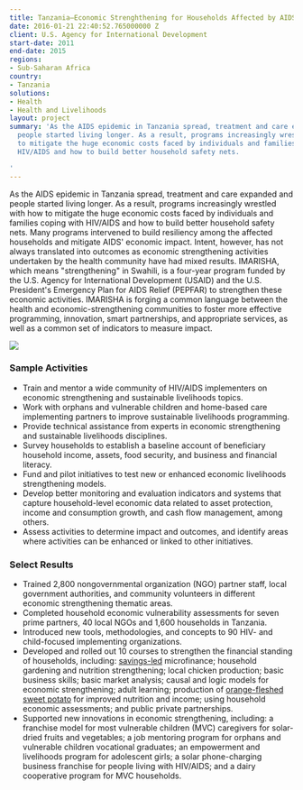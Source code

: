 ```yaml
---
title: Tanzania—Economic Strenghthening for Households Affected by AIDS (IMARISHA)
date: 2016-01-21 22:40:52.765000000 Z
client: U.S. Agency for International Development
start-date: 2011
end-date: 2015
regions:
- Sub-Saharan Africa
country:
- Tanzania
solutions:
- Health
- Health and Livelihoods
layout: project
summary: 'As the AIDS epidemic in Tanzania spread, treatment and care expanded and
  people started living longer. As a result, programs increasingly wrestled with how
  to mitigate the huge economic costs faced by individuals and families coping with
  HIV/AIDS and how to build better household safety nets.

'
---
```


As the AIDS epidemic in Tanzania spread, treatment and care expanded and people started living longer. As a result, programs increasingly wrestled with how to mitigate the huge economic costs faced by individuals and families coping with HIV/AIDS and how to build better household safety nets. Many programs intervened to build resiliency among the affected households and mitigate AIDS' economic impact. Intent, however, has not always translated into outcomes as economic strengthening activities undertaken by the health community have had mixed results. IMARISHA, which means "strengthening" in Swahili, is a four-year program funded by the U.S. Agency for International Development (USAID) and the U.S. President's Emergency Plan for AIDS Relief (PEPFAR) to strengthen these economic activities. IMARISHA is forging a common language between the health and economic-strengthening communities to foster more effective programming, innovation, smart partnerships, and appropriate services, as well as a common set of indicators to measure impact.

![][1]

###  Sample Activities

* Train and mentor a wide community of HIV/AIDS implementers on economic strengthening and sustainable livelihoods topics.
* Work with orphans and vulnerable children and home-based care implementing partners to improve sustainable livelihoods programming.
* Provide technical assistance from experts in economic strengthening and sustainable livelihoods disciplines.
* Survey households to establish a baseline account of beneficiary household income, assets, food security, and business and financial literacy.
* Fund and pilot initiatives to test new or enhanced economic livelihoods strengthening models.
* Develop better monitoring and evaluation indicators and systems that capture household-level economic data related to asset protection, income and consumption growth, and cash flow management, among others.
* Assess activities to determine impact and outcomes, and identify areas where activities can be enhanced or linked to other initiatives.

###  Select Results

* Trained 2,800 nongovernmental organization (NGO) partner staff, local government authorities, and community volunteers in different economic strengthening thematic areas.
* Completed household economic vulnerability assessments for seven prime partners, 40 local NGOs and 1,600 households in Tanzania.
* Introduced new tools, methodologies, and concepts to 90 HIV- and child-focused implementing organizations.
* Developed and rolled out 10 courses to strengthen the financial standing of households, including: [savings-led][2] microfinance; household gardening and nutrition strengthening; local chicken production; basic business skills; basic market analysis; causal and logic models for economic strengthening; adult learning; production of [orange-fleshed sweet potato][3] for improved nutrition and income; using household economic assessments; and public private partnerships.
* Supported new innovations in economic strengthening, including: a franchise model for most vulnerable children (MVC) caregivers for solar-dried fruits and vegetables; a job mentoring program for orphans and vulnerable children vocational graduates; an empowerment and livelihoods program for adolescent girls; a solar phone-charging business franchise for people living with HIV/AIDS; and a dairy cooperative program for MVC households.

[1]: /assets/images/projects/IMARISHA.jpg
[2]: /news/dai-experts-present-savings-group-conference
[3]: /news/dai-project-hosts-harvest-learning-event-tanzania
